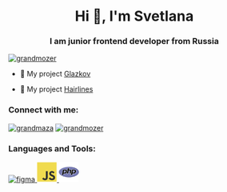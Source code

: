 <h1 align="center">Hi 👋, I'm Svetlana</h1>
<h3 align="center">I am junior frontend developer from Russia</h3>

<p align="left"> <a href="https://github.com/ryo-ma/github-profile-trophy"><img src="https://github-profile-trophy.vercel.app/?username=grandmozer" alt="grandmozer" /></a> </p>

<!-- - 🔭 I’m currently working on [Growtask](http://growtask.sveta.et9.ru:10580/) -->

- 🤝 My project [Glazkov](https://vladimirglazkov.ru/)

- 🤝 My project [Hairlines](https://hairlinesbrand.ru)

<h3 align="left">Connect with me:</h3>
<p align="left">
<a href="https://codepen.io/grandmaza" target="blank"><img align="center" src="https://raw.githubusercontent.com/rahuldkjain/github-profile-readme-generator/master/src/images/icons/Social/codepen.svg" alt="grandmaza" height="30" width="40" /></a>
<a href="https://dev.to/grandmozer" target="blank"><img align="center" src="https://raw.githubusercontent.com/rahuldkjain/github-profile-readme-generator/master/src/images/icons/Social/devto.svg" alt="grandmozer" height="30" width="40" /></a>
</p>

<h3 align="left">Languages and Tools:</h3>
<p align="left"> <a href="https://www.figma.com/" target="_blank" rel="noreferrer"> <img src="https://www.vectorlogo.zone/logos/figma/figma-icon.svg" alt="figma" width="40" height="40"/> </a> <a href="https://developer.mozilla.org/en-US/docs/Web/JavaScript" target="_blank" rel="noreferrer"> <img src="https://raw.githubusercontent.com/devicons/devicon/master/icons/javascript/javascript-original.svg" alt="javascript" width="40" height="40"/> </a>  <a href="https://www.php.net" target="_blank" rel="noreferrer"> <img src="https://raw.githubusercontent.com/devicons/devicon/master/icons/php/php-original.svg" alt="php" width="40" height="40"/> </a> </p>

<!-- <p><img align="left" src="https://github-readme-stats.vercel.app/api/top-langs?username=grandmozer&show_icons=true&locale=en&layout=compact" alt="grandmozer" /></p>-->

<!--<p>&nbsp;<img align="center" src="https://github-readme-stats.vercel.app/api?username=grandmozer&show_icons=true&locale=en" alt="grandmozer" /></p>-->

